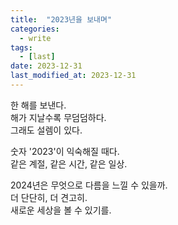 ```yaml
---
title:  "2023년을 보내며" 
categories:
  - write
tags:
  - [last]
date: 2023-12-31
last_modified_at: 2023-12-31
---
```

한 해를 보낸다.<br>
해가 지날수록 무덤덤하다.<br>
그래도 설렘이 있다.<br>

숫자 '2023'이 익숙해질 때다.<br>
같은 계절, 같은 시간, 같은 일상.<br>

2024년은 무엇으로 다름을 느낄 수 있을까.<br>
더 단단히, 더 견고히.<br>
새로운 세상을 볼 수 있기를.